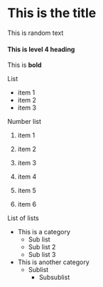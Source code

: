 # This is the title

This is random text

#### This  is level 4 heading

This is **bold**

List
- item 1
- item 2
- item 3

Number list
1. item 1
2. item 2
3. item 3

1. item 4
1. item 5
1. item 6

List of lists

- This is a category
  - Sub list 
  - Sub list 2
  - Sub list 3
- This is another category
  - Sublist
    - Subsublist
